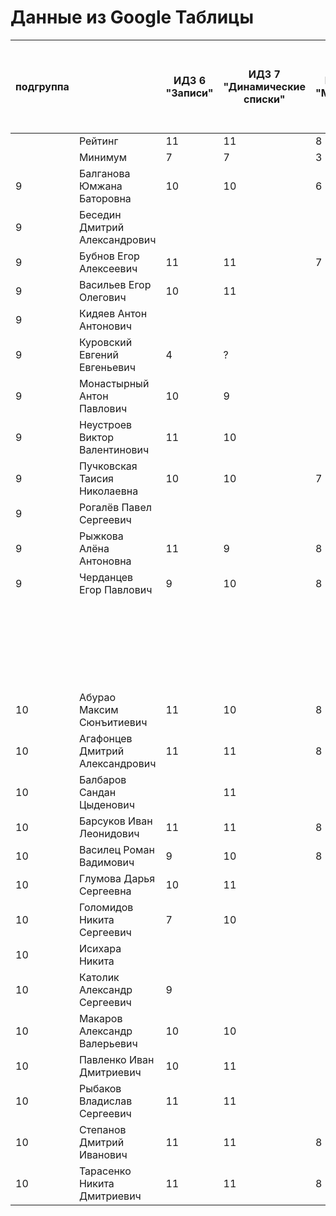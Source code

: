 # Данные из Google Таблицы

| подгруппа |  | ИДЗ 6 "Записи" | ИДЗ 7 "Динамические списки" | ИДЗ 8 "Модули" | ИДЗ 9 "Битовые маски в С++" | ИДЗ СУММА | КР 1 | КР 2 | Коллоквиум | 25.фев | 04.мар | 11.мар | 18.мар | 25.мар | 01.апр | 08.апр | Tue Apr 15 2025 00:00:00 GMT+1000 (Vladivostok Standard Time) | Tue Apr 22 2025 00:00:00 GMT+1000 (Vladivostok Standard Time) | Tue Apr 29 2025 00:00:00 GMT+1000 (Vladivostok Standard Time) | 06.май | 13.май | 20.май | 27.май | Tue Jun 03 2025 00:00:00 GMT+1000 (Vladivostok Standard Time) | Tue Jun 10 2025 00:00:00 GMT+1000 (Vladivostok Standard Time) | Tue Jun 17 2025 00:00:00 GMT+1000 (Vladivostok Standard Time) | Tue Jun 24 2025 00:00:00 GMT+1000 (Vladivostok Standard Time) | Tue Jul 01 2025 00:00:00 GMT+1000 (Vladivostok Standard Time) | Посещения | Общие задания | Конспект | Сумма баллов |  |
| --- | --- | --- | --- | --- | --- | --- | --- | --- | --- | --- | --- | --- | --- | --- | --- | --- | --- | --- | --- | --- | --- | --- | --- | --- | --- | --- | --- | --- | --- | --- | --- | --- | --- |
|  | Рейтинг | 11 | 11 | 8 | 11 | 41 | 12 | 12 | 15 |  |  |  |  |  |  |  |  |  |  |  |  |  |  |  |  |  |  |  | 4 | 12 | 4 | 100 |  |
|  | Минимум | 7 | 7 | 3 | 7 | 24 | 8 | 8 | 9 |  |  |  |  |  |  |  |  |  |  |  |  |  |  |  |  |  |  |  | 3 | 7 | 2 | 61 |  |
| 9 | Балганова Юмжана Баторовна | 10 | 10 | 6 |  | 26 | 12 |  |  | 1 | 1 | 1 | 1 | 0 | 1 | 1 | 1 | 1 | 1 | 1 | 1 | 1 | 1 | 1 |  |  |  |  | 3 |  |  | 41 | неудовлетворительно |
| 9 | Беседин Дмитрий Александрович |  |  |  |  | 0 |  |  |  | 1 | 1 | 1 | 0 | 0 | 0 | 0 | 0 | 0 | 0 | 0 | 0 | 0 | 0 | 0 |  |  |  |  | 0.8 |  |  | 0.8 | неудовлетворительно |
| 9 | Бубнов Егор Алексеевич | 11 | 11 | 7 |  | 29 | 8 |  |  | 1 | 1 | 1 | 1 | 1 | 1 | 0 | 1 | 1 | 1 | 1 | 1 | 1 | 1 | 1 |  |  |  |  | 3 |  |  | 40 | неудовлетворительно |
| 9 | Васильев Егор Олегович | 10 | 11 |  |  | 21 | 11 |  |  | 1 | 1 | 1 | 0 | 0 | 1 | 1 | 1 | 1 | 1 | 0.5 | 0.5 | 0 | 1 | 0 |  |  |  |  | 2.2 |  |  | 34.2 | неудовлетворительно |
| 9 | Кидяев Антон Антонович |  |  |  |  | 0 | 12 |  |  | 1 | 1 | 1 | 0 | 0 | 1 | 1 | 1 | 0 | 0 | 0 | 0 | 1 | 1 | 1 |  |  |  |  | 2 |  |  | 14 | неудовлетворительно |
| 9 | Куровский Евгений Евгеньевич | 4 | ? |  |  | 4 | 0 |  |  | 1 | 1 | 0 | 1 | 0 | 1 | 1 | 1 | 0 | 0 | 0 | 0 | 0 | 0 | 0 |  |  |  |  | 1.4 |  |  | 5.4 | неудовлетворительно |
| 9 | Монастырный Антон Павлович | 10 | 9 |  |  | 19 | 11 |  |  | 1 | 1 | 1 | 1 | 1 | 1 | 1 | 1 | 0 | 0 | 1 | 1 | 1 | 1 | 1 |  |  |  |  | 2.8 |  |  | 32.8 | неудовлетворительно |
| 9 | Неустроев Виктор Валентинович | 11 | 10 |  |  | 21 | 11 |  |  | 1 | 1 | 0 | 0 | 0 | 1 | 1 | 1 | 1 | 1 | 0.5 | 0.5 | 0 | 1 | 0 |  |  |  |  | 2 |  |  | 34 | неудовлетворительно |
| 9 | Пучковская Таисия Николаевна | 10 | 10 | 7 |  | 27 | 12 |  |  | 1 | 1 | 1 | 1 | 1 | 1 | 1 | 1 | 1 | 1 | 1 | 1 | 1 | 1 | 1 |  |  |  |  | 3.2 |  |  | 42.2 | неудовлетворительно |
| 9 | Рогалёв Павел Сергеевич |  |  |  |  | 0 |  |  |  | 1 | 1 | 0 | 0 | 0 | 0 | 0 | 1 | 0 | 0 | 0 | 0 | 0 | 0 | 0 |  |  |  |  | 0.8 |  |  | 0.8 | неудовлетворительно |
| 9 | Рыжкова Алёна Антоновна | 11 | 9 | 8 |  | 28 | 12 |  |  | 1 | 1 | 1 | 1 | 1 | 1 | 1 | 1 | 1 | 1 | 1 | 1 | 1 | 1 | 1 |  |  |  |  | 3.2 |  |  | 43.2 | неудовлетворительно |
| 9 | Черданцев Егор Павлович | 9 | 10 | 8 | 11 | 38 | 8 |  |  | 1 | 1 | 1 | 1 | 1 | 1 | 1 | 1 | 1 | 1 | 1 | 1 | 1 | 1 | 1 |  |  |  |  | 3.2 |  |  | 49.2 | неудовлетворительно |
|  |  |  |  |  |  |  |  |  |  | 22.фев | 01.мар | 15.мар | 22.мар | 29.мар | 05.апр | Sat Apr 12 2025 00:00:00 GMT+1000 (Vladivostok Standard Time) | Sat Apr 19 2025 00:00:00 GMT+1000 (Vladivostok Standard Time) | Sat Apr 26 2025 00:00:00 GMT+1000 (Vladivostok Standard Time) | 03.май | 10.май | 17.май | 24.май | 31.май | Sat Jun 07 2025 00:00:00 GMT+1000 (Vladivostok Standard Time) | Sat Jun 14 2025 00:00:00 GMT+1000 (Vladivostok Standard Time) | Sat Jun 21 2025 00:00:00 GMT+1000 (Vladivostok Standard Time) | Sat Jun 28 2025 00:00:00 GMT+1000 (Vladivostok Standard Time) | Sat Jul 05 2025 00:00:00 GMT+1000 (Vladivostok Standard Time) |  |  |  |  |  |
| 10 | Абурао Максим Сюнъитиевич | 11 | 10 | 8 |  | 29 | 11 |  |  | 1 | 1 | 1 | 1 | 1 | 1 | 1 | 1 | 1 | 1 | 1 | 1 | 1 | 1 |  |  |  |  |  | 3 |  |  | 43 | неудовлетворительно |
| 10 | Агафонцев Дмитрий Александрович | 11 | 11 | 8 | 11 | 41 | 12 | 8 |  | 1 | 1 | 1 | 1 | 1 | 1 | 1 | 1 | 1 | 1 | 1 | 1 | 1 | 1 | 1 |  |  |  |  | 3.2 |  |  | 64.2 | удовлетворительно |
| 10 | Балбаров Сандан Цыденович |  | 11 |  |  | 11 |  |  |  | 0 | 0 | 0 | 0 | 1 | 1 | 0 | 0 | 0 | 0 | 0 | 0 | 0 | 0 |  |  |  |  |  | 0.6 |  |  | 11.6 | неудовлетворительно |
| 10 | Барсуков Иван Леонидович | 11 | 11 | 8 | 11 | 41 | 12 |  |  | 1 | 1 | 1 | 1 | 1 | 1 | 1 | 1 | 1 | 1 | 1 | 1 | 1 | 1 | 1 | 1 | 1 | 1 | 1 | 4 | 12 |  | 69 | удовлетворительно |
| 10 | Василец Роман Вадимович | 9 | 10 | 8 |  | 27 | 12 |  |  | 1 | 1 | 1 | 1 | 1 | 1 | 1 | 1 | 1 | 1 | 1 | 1 | 1 | 1 |  |  |  |  |  | 3 |  |  | 42 | неудовлетворительно |
| 10 | Глумова Дарья Сергеевна | 10 | 11 |  |  | 21 | 8 |  |  | 1 | 1 | 1 | 1 | 1 | 1 | 1 | 1 | 1 | 1 | 1 | 1 | 1 | 1 |  |  |  |  |  | 3 |  |  | 32 | неудовлетворительно |
| 10 | Голомидов Никита Сергеевич | 7 | 10 |  |  | 17 | 8 |  |  | 1 | 1 | 1 | 1 | 1 | 1 | 1 | 1 | 1 | 1 | 1 | 1 | 1 | 1 | 1 |  |  |  |  | 3.2 |  |  | 28.2 | неудовлетворительно |
| 10 | Исихара Никита |  |  |  |  | 0 | 0 | 2 |  | 1 | 1 | 1 | 1 | 1 | 1 | 1 | 1 | 1 | 1 | 1 | 0 | 1 | 1 |  |  |  |  |  | 2.8 |  |  | 4.8 | неудовлетворительно |
| 10 | Католик Александр Сергеевич | 9 |  |  |  | 9 | 8 | 8 |  | 1 | 1 | 1 | 1 | 1 | 1 | 1 | 1 | 1 | 1 | 1 | 1 | 1 | 1 |  |  |  |  |  | 3 |  |  | 28 | неудовлетворительно |
| 10 | Макаров Александр Валерьевич | 10 | 10 |  |  | 20 | 10 |  |  | 1 | 1 | 1 | 0 | 0 | 1 | 1 | 1 | 1 | 1 | 1 | 1 | 1 | 1 |  |  |  |  |  | 2.6 |  |  | 32.6 | неудовлетворительно |
| 10 | Павленко Иван Дмитриевич | 10 | 11 |  |  | 21 | 11 |  |  | 1 | 1 | 1 | 1 | 1 | 1 | 1 | 1 | 1 | 1 | 1 | 1 | 1 | 1 |  |  |  |  |  | 3 |  |  | 35 | неудовлетворительно |
| 10 | Рыбаков Владислав Сергеевич | 11 | 11 |  |  | 22 | 12 | 11 |  | 1 | 1 | 1 | 1 | 1 | 1 | 1 | 1 | 1 | 1 | 1 | 1 | 0 | 1 |  |  |  |  |  | 2.8 |  |  | 47.8 | неудовлетворительно |
| 10 | Степанов Дмитрий Иванович | 11 | 11 | 8 |  | 30 | 12 | 11.9 |  | 1 | 1 | 1 | 1 | 1 | 1 | 1 | 1 | 1 | 1 | 1 | 1 | 1 | 1 |  |  |  |  |  | 3 |  |  | 56.9 | неудовлетворительно |
| 10 | Тарасенко Никита Дмитриевич | 11 | 11 | 8 |  | 30 | 12 | 11 |  | 1 | 1 | 1 | 1 | 1 | 1 | 1 | 1 | 1 | 1 | 1 | 1 | 1 | 1 |  |  |  |  |  | 3 |  |  | 56 | неудовлетворительно |
